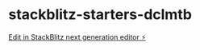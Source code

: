 # stackblitz-starters-dclmtb

[Edit in StackBlitz next generation editor ⚡️](https://stackblitz.com/~/github.com/Nicessly/stackblitz-starters-dclmtb)